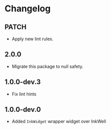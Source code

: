 # Changelog

## PATCH

* Apply new lint rules.

## 2.0.0

* Migrate this package to null safety.

## 1.0.0-dev.3

* Fix lint hints

## 1.0.0-dev.0

* Added `InkWidget` wrapper widget over InkWell

